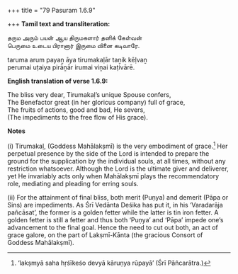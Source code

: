 +++
title = "79 Pasuram 1.6.9"

+++
**Tamil text and transliteration:**

தரும அரும் பயன் ஆய திருமகளார் தனிக் கேள்வன்  
பெருமை உடைய பிரானார் இருமை வினை கடிவாரே.

taruma arum payaṉ āya tirumakaḷār taṉik kēḷvaṉ  
perumai uṭaiya pirāṉār irumai viṉai kaṭivārē.

**English translation of verse 1.6.9:**

The bliss very dear, Tirumakaḷ’s unique Spouse confers,  
The Benefactor great (in her gloricus company) full of grace,  
The fruits of actions, good and bad, He severs,  
(The impediments to the free flow of His grace).

**Notes**

\(i\) Tirumakaḷ, (Goddess Mahālakṣmī) is the very embodiment of grace.[^1] Her perpetual presence by the side of the Lord is intended to prepare the ground for the supplication by the individual souls, at all times, without any restriction whatsoever. Although the Lord is the ultimate giver and deliverer, yet He invariably acts only when Mahālakṣmī plays the recommendatory role, mediating and pleading for erring souls.

[^1]:  ‘lakṣmyā saha hṛśīkeśo devyā kāruṇya rūpayā’ (Śrī Pāñcarātra.)

\(ii\) For the attainment of final bliss, both merit (Puṇya) and demerit (Pāpa or Sins) are impediments. As Śrī Vedānta Deśika has put it, in his ‘Varadarāja pañcāsat’, the former is a golden fetter while the latter is tin iron fetter. A golden fetter is still a fetter and thus both ‘Puṇya’ and ‘Pāpa’ impede one’s advancement to the final goal. Hence the need to cut out both, an act of grace galore, on the part of Lakṣmī-Kānta (the gracious Consort of Goddess Mahālakṣmī).



